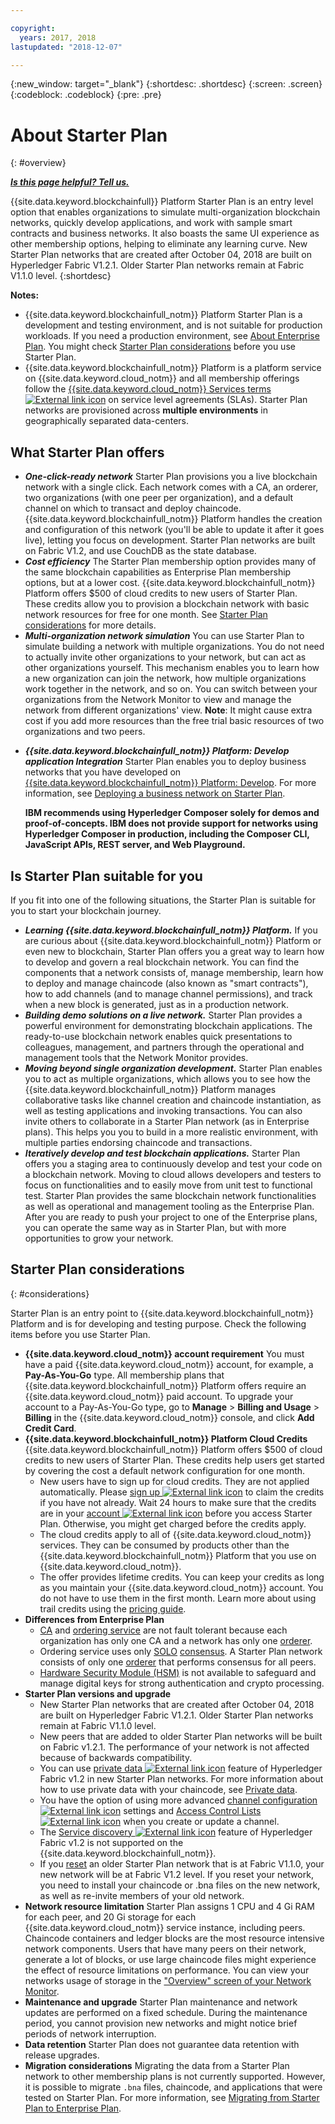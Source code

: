 ```yaml
---

copyright:
  years: 2017, 2018
lastupdated: "2018-12-07"

---
```


{:new_window: target="_blank"}
{:shortdesc: .shortdesc}
{:screen: .screen}
{:codeblock: .codeblock}
{:pre: .pre}

# About Starter Plan
{: #overview}


***[Is this page helpful? Tell us.](https://www.surveygizmo.com/s3/4501493/IBM-Blockchain-Documentation)***


{{site.data.keyword.blockchainfull}} Platform Starter Plan is an entry level option that enables organizations to simulate multi-organization blockchain networks, quickly develop applications, and work with sample smart contracts and business networks. It also boasts the same UI experience as other membership options, helping to eliminate any learning curve. New Starter Plan networks that are created after October 04, 2018 are built on Hyperledger Fabric V1.2.1. Older Starter Plan networks remain at Fabric V1.1.0 level.
{:shortdesc}

**Notes:**
- {{site.data.keyword.blockchainfull_notm}} Platform Starter Plan is a development and testing environment, and is not suitable for production workloads. If you need a production environment, see [About Enterprise Plan](enterprise_plan.html). You might check [Starter Plan considerations](#considerations) before you use Starter Plan.
- {{site.data.keyword.blockchainfull_notm}} Platform is a platform service on {{site.data.keyword.cloud_notm}} and all membership offerings follow the [{{site.data.keyword.cloud_notm}} Services terms ![External link icon](images/external_link.svg "External link icon")](http://www-03.ibm.com/software/sla/sladb.nsf/sla/bm "{{site.data.keyword.cloud_notm}} Services terms") on service level agreements (SLAs). Starter Plan networks are provisioned across **multiple environments** in geographically separated data-centers.

## What Starter Plan offers

- **_One-click-ready network_**
    Starter Plan provisions you a live blockchain network with a single click. Each network comes with a CA, an orderer, two organizations (with one peer per organization), and a default channel on which to transact and deploy chaincode. {{site.data.keyword.blockchainfull_notm}} Platform handles the creation and configuration of this network (you'll be able to update it after it goes live), letting you focus on development. Starter Plan networks are built on Fabric V1.2, and use CouchDB as the state database. <!--The free trial provides you up to two organizations and two peers.-->
- **_Cost efficiency_**
    The Starter Plan membership option provides many of the same blockchain capabilities as Enterprise Plan membership options, but at a lower cost. {{site.data.keyword.blockchainfull_notm}} Platform offers $500 of cloud credits to new users of Starter Plan. These credits allow you to provision a blockchain network with basic network resources for free for one month. See [Starter Plan considerations](#starter-plan-considerations) for more details.
- **_Multi-organization network simulation_**
    You can use Starter Plan to simulate building a network with multiple organizations. You do not need to actually invite other organizations to your network, but can act as other organizations yourself. This mechanism enables you to learn how a new organization can join the network, how multiple organizations work together in the network, and so on. You can switch between your organizations from the Network Monitor to view and manage the network from different organizations' view.
    **Note**: It might cause extra cost if you add more resources than the free trial basic resources of two organizations and two peers.
<!-- - **_Easy to deploy sample applications_**
    Starter Plan uses the Toolchain service in {{site.data.keyword.cloud_notm}} to deploy samples with simple clicks. After you deploy and launch a sample, the chaincode and applications automatically run for your blockchain network. For more information about sample applications, see [Deploying sample applications](howto/prebuilt_samples.html). -->
- **_{{site.data.keyword.blockchainfull_notm}} Platform: Develop application Integration_**
    Starter Plan enables you to deploy business networks that you have developed on [{{site.data.keyword.blockchainfull_notm}} Platform: Develop](https://blockchaindevelop.mybluemix.net/login). For more information, see [Deploying a business network on Starter Plan](develop_starter.html).

    **IBM recommends using Hyperledger Composer solely for demos and proof-of-concepts. IBM does not provide support for networks using Hyperledger Composer in production, including the Composer CLI, JavaScript APIs, REST server, and Web Playground.**

## Is Starter Plan suitable for you

If you fit into one of the following situations, the Starter Plan is suitable for you to start your blockchain journey.
- **_Learning {{site.data.keyword.blockchainfull_notm}} Platform._**
    If you are curious about {{site.data.keyword.blockchainfull_notm}} Platform or even new to blockchain, Starter Plan offers you a great way to learn how to develop and govern a real blockchain network. You can find the components that a network consists of, manage membership, learn how to deploy and manage chaincode (also known as "smart contracts"), how to add channels (and to manage channel permissions), and track when a new block is generated, just as in a production network.
- **_Building demo solutions on a live network._**
    Starter Plan provides a powerful environment for demonstrating blockchain applications. The ready-to-use blockchain network enables quick presentations to colleagues, management, and partners through the operational and management tools that the Network Monitor provides.
- **_Moving beyond single organization development._**
    Starter Plan enables you to act as multiple organizations, which allows you to see how the {{site.data.keyword.blockchainfull_notm}} Platform manages collaborative tasks like channel creation and chaincode instantiation, as well as testing applications and invoking transactions. You can also invite others to collaborate in a Starter Plan network (as in Enterprise plans). This helps you you to build in a more realistic environment, with multiple parties endorsing chaincode and transactions.
- **_Iteratively develop and test blockchain applications._**
    Starter Plan offers you a staging area to continuously develop and test your code on a blockchain network. Moving to cloud allows developers and testers to focus on functionalities and to easily move from unit test to functional test. Starter Plan provides the same blockchain network functionalities as well as operational and management tooling as the Enterprise Plan. After you are ready to push your project to one of the Enterprise plans, you can operate the same way as in Starter Plan, but with more opportunities to grow your network.


## Starter Plan considerations
{: #considerations}

Starter Plan is an entry point to {{site.data.keyword.blockchainfull_notm}} Platform and is for developing and testing purpose.  Check the following items before you use Starter Plan.

- **{{site.data.keyword.cloud_notm}} account requirement**
    You must have a paid {{site.data.keyword.cloud_notm}} account, for example, a **Pay-As-You-Go** type. All membership plans that {{site.data.keyword.blockchainfull_notm}} Platform offers require an  {{site.data.keyword.cloud_notm}} paid account. To upgrade your account to a Pay-As-You-Go type, go to **Manage** > **Billing and Usage** > **Billing** in the {{site.data.keyword.cloud_notm}} console, and click **Add Credit Card**.
- **{{site.data.keyword.blockchainfull_notm}} Platform Cloud Credits**
    {{site.data.keyword.blockchainfull_notm}} Platform offers $500 of cloud credits to new users of Starter Plan. These credits help users get started by covering the cost a default network configuration for one month.
    - New users have to sign up for cloud credits. They are not applied automatically. Please [sign up ![External link icon](images/external_link.svg "External link icon")](https://www.ibm.com/account/reg/us-en/signup?formid=urx-32798 "sign up") to claim the credits if you have not already. Wait 24 hours to make sure that the credits are in your [account ![External link icon](images/external_link.svg "External link icon")](https://console.bluemix.net/docs/billing-usage/viewing_usage.html#credits "account") before you access Starter Plan. Otherwise, you might get charged before the credits apply.
    - The cloud credits apply to all of {{site.data.keyword.cloud_notm}} services. They can be consumed by products other than the {{site.data.keyword.blockchainfull_notm}} Platform that you use on {{site.data.keyword.cloud_notm}}.
    - The offer provides lifetime credits. You can keep your credits as long as you maintain your {{site.data.keyword.cloud_notm}} account. You do not have to use them in the first month.
    Learn more about using trail credits using the [pricing guide](howto/pricing.html#starter-plan-pricing).
- **Differences from Enterprise Plan**
    - [CA](glossary.html#ca) and [ordering service](glossary.html#orderer) are not fault tolerant because each organization has only one CA and a network has only one [orderer](glossary.html#orderer).
    - Ordering service uses only [SOLO](glossary.html#solo) [consensus](glossary.html#consensus). A Starter Plan network consists of only one [orderer](glossary.html#orderer) that performs consensus for all peers.
    - [Hardware Security Module (HSM)](glossary.html#hsm) is not available to safeguard and manage digital keys for strong authentication and crypto processing.
- **Starter Plan versions and upgrade**
    - New Starter Plan networks that are created after October 04, 2018 are built on Hyperledger Fabric V1.2.1. Older Starter Plan networks remain at Fabric V1.1.0 level.
    - New peers that are added to older Starter Plan networks will be built on Fabric v1.2.1. The performance of your network is not affected because of backwards compatibility.
    - You can use [private data ![External link icon](images/external_link.svg "External link icon")](https://hyperledger-fabric.readthedocs.io/en/release-1.2/private-data-arch.html "private data") feature of Hyperledger Fabric v1.2 in new Starter Plan networks. For more information about how to use private data with your chaincode, see [Private data](howto/develop_chaincode.html#private-data).
    - You have the option of using more advanced [channel configuration ![External link icon](images/external_link.svg "External link icon")](https://hyperledger-fabric.readthedocs.io/en/latest/config_update.html "channel configuration") settings and [Access Control Lists ![External link icon](images/external_link.svg "External link icon")](https://hyperledger-fabric.readthedocs.io/en/latest/access_control.html "Access Control Lists") when you create or update a channel.
    - The [Service discovery ![External link icon](images/external_link.svg "External link icon")](https://hyperledger-fabric.readthedocs.io/en/release-1.2/discovery-overview.html "service discovery") feature of Hyperledger Fabric v1.2 is not supported on the {{site.data.keyword.blockchainfull_notm}}.
    - If you [reset](v10_dashboard.html#reset-network) an older Starter Plan network that is at Fabric V1.1.0, your new network will be at Fabric V1.2 level. If you reset your network, you need to install your chaincode or .bna files on the new network, as well as re-invite members of your old network.
- **Network resource limitation**
    Starter Plan assigns 1 CPU and 4 Gi RAM for each peer, and 20 Gi storage for each {{site.data.keyword.cloud_notm}} service instance, including peers. Chaincode containers and ledger blocks are the most resource intensive network components. Users that have many peers on their network, generate a lot of blocks, or use large chaincode files might experience the effect of resource limitations on performance. You can view your networks usage of storage in the ["Overview" screen of your Network Monitor](v10_dashboard.html#storage).
- **Maintenance and upgrade**
    Starter Plan maintenance and network updates are performed on a fixed schedule. During the maintenance period, you cannot provision new networks and might notice brief periods of network interruption.
- **Data retention**
    Starter Plan does not guarantee data retention with release upgrades.
- **Migration considerations**
    Migrating the data from a Starter Plan network to other membership plans is not currently supported. However, it is possible to migrate `.bna` files, chaincode, and applications that were tested on Starter Plan. For more information, see [Migrating from Starter Plan to Enterprise Plan](howto/migrate_sp_ep.html).


<!--
## Migrating from Beta to GA
{: #beta-to-ga}

Starter Plan moves to the GA stage on June 14, 2018. Upon GA, {{site.data.keyword.blockchainfull_notm}} Platform offers $500 trial credits for each {{site.data.keyword.cloud_notm}} account to create blockchain networks with Starter Plan. For more information about the trial credits, see the *Starter Plan trial* section in [Starter Plan pricing](howto/pricing.html#starter-plan-pricing). Ensure that you have a paid {{site.data.keyword.cloud_notm}} account, for example, a **Pay-As-You-Go** type.

Any blockchain networks that are created with Starter Plan Beta remains **free** until they are deleted **30 days** after the Starter Plan GA. Data migration is not supported from Starter Plan Beta networks to GA networks. **Your data in Beta networks will be lost.**  However, you can migrate your chaincode, business networks, and applications manually.
- If you have running chaincode in Beta networks, install and instantiate the chaincode in GA networks. For more information, see [Installing, instantiating, and updating a chaincode](howto/install_instantiate_chaincode.html).
- If you deployed a business network on Beta networks, deploy the business network with the `.bna` file on GA networks. For more information, see [Deploying a business network on Starter Plan](develop_starter.html).
- If you ran self-developed applications against Beta networks, update the API endpoints in your applications to point to GA network nodes. For more information, see [Adding network API endpoints to your application](v10_application.html#adding-network-api-endpoints-to-your-application).
-->
